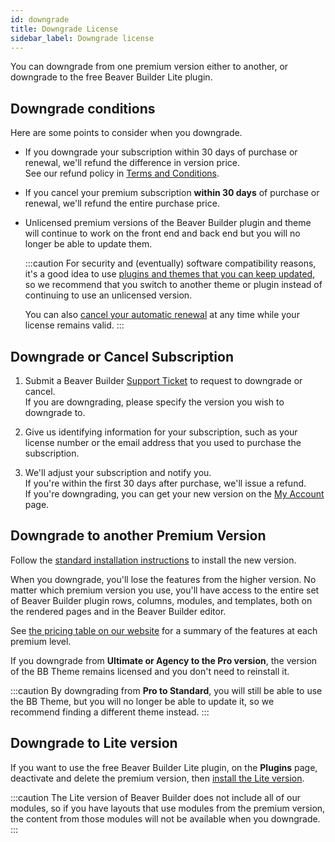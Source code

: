 ```yaml
---
id: downgrade
title: Downgrade License
sidebar_label: Downgrade license
---
```


You can downgrade from one premium version either to another, or downgrade to the free Beaver Builder Lite plugin. 

## Downgrade conditions

Here are some points to consider when you downgrade.

* If you downgrade your subscription within 30 days of purchase or renewal, we'll refund the difference in version price.  
See our refund policy in [Terms and Conditions](https://www.wpbeaverbuilder.com/terms-and-conditions/).

* If you cancel your premium subscription **within 30 days** of purchase or renewal, we'll refund the entire purchase price. 

* Unlicensed premium versions of the Beaver Builder plugin and theme will continue to work on the front end and back end but you will no longer be able to update them.  
  
  :::caution
  For security and (eventually) software compatibility reasons, it's a good idea to use [plugins and themes that you can keep updated](renew.md#what-happens-if-i-dont-renew), so we recommend that you switch to another theme or plugin instead of continuing to use an unlicensed version.

  You can also [cancel your automatic renewal](renew.md#cancel-automatic-renewal) at any time while your license remains valid.
  :::

## Downgrade or Cancel Subscription

1. Submit a Beaver Builder [Support Ticket](https://www.wpbeaverbuilder.com/beaver-builder-support/) to request to downgrade or cancel.  
  If you are downgrading, please specify the version you wish to downgrade to.

2. Give us identifying information for your subscription, such as your license number or the email address that you used to purchase the subscription.  

3. We'll adjust your subscription and notify you.  
If you're within the first 30 days after purchase, we'll issue a refund.  
If you're downgrading, you can get your new version on the [My Account](https://www.wpbeaverbuilder.com/my-account/) page.

## Downgrade to another Premium Version

Follow the [standard installation instructions](getting-started/install.md) to install the new version.

When you downgrade, you'll lose the features from the higher version. No matter which premium version you use, you'll have access to the entire set of Beaver Builder plugin rows, columns, modules, and templates, both on the rendered pages and in the Beaver Builder editor.

See [the pricing table on our website](https://www.wpbeaverbuilder.com/pricing/) for a summary of the features at each premium level.

If you downgrade from **Ultimate or Agency to the Pro version**, the version of the BB Theme remains licensed and you don't need to reinstall it.

:::caution
By downgrading from **Pro to Standard**, you will still be able to use the BB Theme, but you will no longer be able to update it, so we recommend finding a different theme instead.
:::

## Downgrade to Lite version

If you want to use the free Beaver Builder Lite plugin, on the **Plugins** page, deactivate and delete the premium version, then [install the Lite version](https://wordpress.org/plugins/beaver-builder-lite-version/).

:::caution
The Lite version of Beaver Builder does not include all of our modules, so if you have layouts that use modules from the premium version, the content from those modules will not be available when you downgrade.
:::


